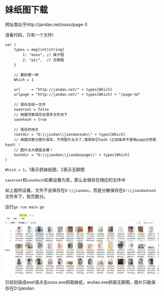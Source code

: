 # 妹纸图下载

网址类似于http://jandan.net/ooxx/page-3

请看代码，只有一个文件!

```
var (
	types = map[int]string{
		1: "ooxx", // 妹子图
		2: "pic",  // 无聊图
	}

	// 要抓哪一种
	Which = 1

	url     = "http://jandan.net/" + types[Which]
	urlpage = "http://jandan.net/" + types[Which] + "/page-%d"

	// 保存在统一文件
	saveroot = false
	// 根据页数保存在很多文件夹下
	savehash = true

	// 保存的地方
	rootdir = "D:\\jindan\\jiandansum\\" + types[Which]
	// 根据页数分图片保存，不然图片太大了,我简称它hash（之前版本不是用page分而是hash）！
	// 图片太大硬盘会爆！
	hashdir = "D:\\jiandan\\jiandanpage\\" + types[Which]
)
```

`Which = 1`，1表示抓妹纸图，2表示无聊图

`saveroot`和`savehash`如果设置为真，那么会保存在相应的文件中

如上面所设置，文件不会保存在`D:\\jiandan`，而是分散保存在`D:\\jiandanhash`文件夹下，按页数分。

运行`go run main.go`

![meizi.png](meizi.png)

已经封装成exe!请点击ooxx.exe抓取妹纸，wuliao.exe抓取无聊图，图片只能保存在D:\\jiandan